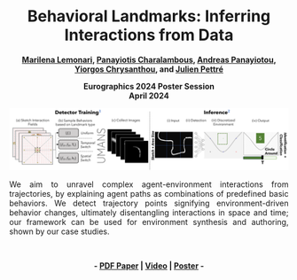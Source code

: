 <div align="center">
<h1>Behavioral Landmarks: Inferring Interactions from Data</h1>
<strong><a href="https://marilenalemonari.github.io/" target="_blank">Marilena Lemonari</a>, <a href="https://totis77.github.io/" target="_blank">Panayiotis Charalambous</a>, <a href="https://www.apanayiotou.com/" target="_blank">Andreas Panayiotou</a>, <a href="http://www.cs.ucy.ac.cy/~yiorgos/" target="_blank">Yiorgos Chrysanthou</a>, and <a href="http://people.rennes.inria.fr/Julien.Pettre/" target="_blank">Julien Pettré </a>

Eurographics 2024 Poster Session</br>
April 2024</strong>
</div>

![Demo Image](https://github.com/MarilenaLemonari/BehavioralLandmarks-InferringInteractionsfromData/blob/main/Misc/demo.png)

<p align="justify">
We aim to unravel complex agent-environment interactions from trajectories, by explaining agent paths as combinations of predefined basic behaviors. We detect trajectory points signifying environment-driven behavior changes, ultimately disentangling interactions in space and time; our framework can be used for environment synthesis and authoring, shown by our case studies.
</p>

<br>

<p align="center"><strong>
	- <a href="" target="_blank">PDF Paper</a> | <a href="https://youtu.be/Z2b3Zv05eGY" target="_blank">Video</a> | <a href="" target="_blank">Poster</a> -
</strong>
</p>

<br>

<p align="center" dir="auto">
	<a href="https://youtu.be/Z2b3Zv05eGY" rel="nofollow">
		<img align="center" width="400px" src=""/>
	</a>
</p>
